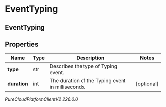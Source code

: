 # EventTyping

## EventTyping

## Properties

|Name | Type | Description | Notes|
|------------ | ------------- | ------------- | -------------|
| **type** | str | Describes the type of Typing event. | |
| **duration** | int | The duration of the Typing event in milliseconds. | [optional] |



_PureCloudPlatformClientV2 226.0.0_
